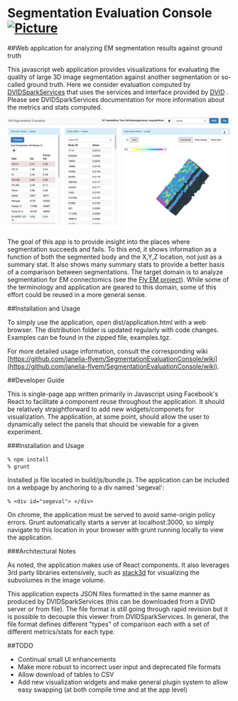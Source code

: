 # Segmentation Evaluation Console [![Picture](https://raw.github.com/janelia-flyem/janelia-flyem.github.com/master/images/HHMI_Janelia_Color_Alternate_180x40.png)](http://www.janelia.org)

##Web application for analyzing EM segmentation results against ground truth

This javascript web application provides visualizations for evaluating the quality of large 3D image segmentation against another segmentation or so-called ground truth.  Here we consider evaluation computed
by [DVIDSparkServices](https://github.com/janelia-flyem/DVIDSparkServices) that uses the services and interface provided by [DVID](https://github.com/janelia-flyem/dvid) .  Please see DVIDSparkServices documentation for more information about the metrics and stats computed.

![Picture](https://raw.githubusercontent.com/janelia-flyem/SegmentationEvaluationConsole/master/tutorial/overallview.png)


The goal of this app is to provide insight into the places where segmentation succeeds and fails.  To this end, it shows information as a function of both the segmented body and the X,Y,Z location, not just as a summary stat.  It also shows many summary stats to provide a better basis of a comparison between segmentations.  The target domain is to analyze segmentation for EM connectomics (see the [Fly EM project](https://www.janelia.org/project-team/fly-em)).  While some of the terminology and application are geared to this domain, some of this effort could be reused in a more general sense.

##Installation and Usage

To simply use the application, open dist/application.html with a web browser.  The distribution folder is updated regularly with code changes.  Examples can be found in the zipped file, examples.tgz.

For more detailed usage information, consult the corresponding wiki [https://github.com/janelia-flyem/SegmentationEvaluationConsole/wiki](https://github.com/janelia-flyem/SegmentationEvaluationConsole/wiki).

##Developer Guide

This is single-page app written primarily in Javascript using Facebook's React to facilitate a component reuse throughout the application.  It should be relatively straightforward to add new widgets/componets for visualization.  The application, at some point, should allow the user to dynamically select the panels that should be viewable for a given experiment.

###Installation and Usage

    % npm install
    % grunt

Installed js file located in build/js/bundle.js.  The application can be included
on a webpage by anchoring to a div named 'segeval':

    % <div id="segeval"> </div>

On chrome, the application must be served to avoid same-origin policy errors.
Grunt automatically starts a server at localhost:3000, so simply navigate to this location in your browser with
grunt running locally to view the application.

###Architectural Notes

As noted, the application makes use of React components.  It also leverages 3rd party libraries extensively, such as [stack3d](https://github.com/janelia-flyem/stack3D) for visualizing the subvolumes in the image volume.

This application expects JSON files formatted in the same manner as produced by DVIDSparkServices (this can be downloaded from a DVID server or from file).  The file format is still going through rapid revision but it is possible to decouple this viewer from DVIDSparkServices.  In general, the file format defines different "types" of comparison each with a set of different metrics/stats for each type.

##TODO

* Continual small UI enhancements
* Make more robust to incorrect user input and deprecated file formats
* Allow download of tables to CSV
* Add new visualization widgets and make general plugin system to allow easy swapping (at both compile time and at the app level)

